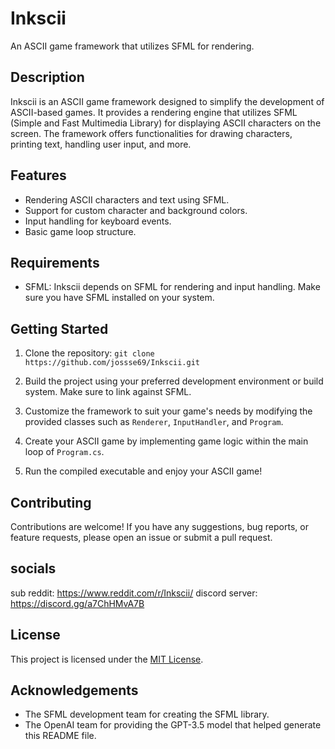 # Inkscii

An ASCII game framework that utilizes SFML for rendering. 

## Description

Inkscii is an ASCII game framework designed to simplify the development of ASCII-based games. It provides a rendering engine that utilizes SFML (Simple and Fast Multimedia Library) for displaying ASCII characters on the screen. The framework offers functionalities for drawing characters, printing text, handling user input, and more.

## Features

- Rendering ASCII characters and text using SFML.
- Support for custom character and background colors.
- Input handling for keyboard events.
- Basic game loop structure.

## Requirements

- SFML: Inkscii depends on SFML for rendering and input handling. Make sure you have SFML installed on your system.

## Getting Started

1. Clone the repository:
`git clone https://github.com/jossse69/Inkscii.git`
2. Build the project using your preferred development environment or build system. Make sure to link against SFML.

3. Customize the framework to suit your game's needs by modifying the provided classes such as `Renderer`, `InputHandler`, and `Program`.

4. Create your ASCII game by implementing game logic within the main loop of `Program.cs`.

5. Run the compiled executable and enjoy your ASCII game!

## Contributing

Contributions are welcome! If you have any suggestions, bug reports, or feature requests, please open an issue or submit a pull request.

## socials

sub reddit: https://www.reddit.com/r/Inkscii/
discord server: https://discord.gg/a7ChHMvA7B

## License

This project is licensed under the [MIT License](LICENSE).

## Acknowledgements

- The SFML development team for creating the SFML library.
- The OpenAI team for providing the GPT-3.5 model that helped generate this README file.
